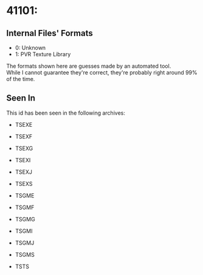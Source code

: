 # 41101: 



## Internal Files' Formats
- 0: Unknown
- 1: PVR Texture Library

The formats shown here are guesses made by an automated tool.  
While I cannot guarantee they're correct, they're probably right around 99% of the time.

## Seen In

This id has been seen in the following archives:  

- TSEXE  

- TSEXF  

- TSEXG  

- TSEXI  

- TSEXJ  

- TSEXS  

- TSGME  

- TSGMF  

- TSGMG  

- TSGMI  

- TSGMJ  

- TSGMS  

- TSTS  
